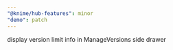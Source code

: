 ```yaml
---
"@knime/hub-features": minor
"demo": patch
---
```


display version limit info in ManageVersions side drawer
